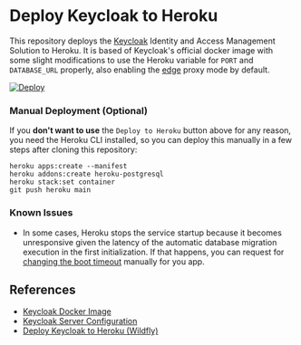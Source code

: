 # Deploy Keycloak to Heroku

This repository deploys the [Keycloak](https://www.keycloak.org) Identity and Access Management Solution
to Heroku. It is based of Keycloak's official docker image with some slight modifications to use the
Heroku variable for `PORT` and `DATABASE_URL` properly, also enabling the [edge](https://github.com/keycloak/keycloak-community/blob/main/design/keycloak.x/configuration.md#proxy-mode)
proxy mode by default.

[![Deploy](https://www.herokucdn.com/deploy/button.svg)](https://heroku.com/deploy)

### Manual Deployment (Optional)

If you **don't want to use** the `Deploy to Heroku` button above for any reason, you need the Heroku CLI installed, so you can deploy this manually in a few steps after cloning this repository:

```shell
heroku apps:create --manifest
heroku addons:create heroku-postgresql
heroku stack:set container
git push heroku main
```

### Known Issues

- In some cases, Heroku stops the service startup because it becomes unresponsive given the latency of the automatic database migration execution in the first initialization. If that happens, you can request for [changing the boot timeout](https://tools.heroku.support/limits/boot_timeout) manually for you app.

## References

- [Keycloak Docker Image](https://quay.io/repository/keycloak/keycloak?tab=tags&tag=latest)
- [Keycloak Server Configuration](https://github.com/keycloak/keycloak-community/blob/main/design/keycloak.x/configuration.md)
- [Deploy Keycloak to Heroku (Wildfly)](https://github.com/ahmedelraei/keycloak-heroku)
